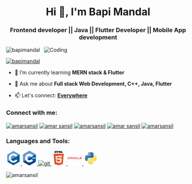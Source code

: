 <h1 align="center">Hi 👋, I'm Bapi Mandal</h1>
<h3 align="center">Frontend developer || Java || Flutter Developer || Mobile App development</h3>
<img align="right" alt="Coding" width="400" src="https://cdn.dribbble.com/users/1162077/screenshots/3848914/programmer.gif">

<p align="left"> <img src="https://komarev.com/ghpvc/?username=amarsansil&label=Profile%20views&color=0e75b6&style=flat" alt="bapimandal" /> </p>

<p align="left"> <a href="https://twitter.com/BapiMan76595572" target="blank"><img src="https://img.shields.io/twitter/follow/bapimandal?logo=twitter&style=for-the-badge" alt="bapimandal" /></a> </p>

- 🌱 I’m currently learning **MERN stack & Flutter**

- 💬 Ask me about **Full stack Web Development, C++, Java, Flutter**

- 📫 Let's connect: **<a href = "https://linktr.ee/bapi_mandal" > Everywhere </a>**

<h3 align="left">Connect with me:</h3>
<p align="left">
<a href="https://twitter.com/amarsansil" target="blank"><img align="center" src="https://raw.githubusercontent.com/rahuldkjain/github-profile-readme-generator/master/src/images/icons/Social/twitter.svg" alt="amarsansil" height="30" width="40" /></a>
<a href="https://www.linkedin.com/in/amar-sansil-3371721b7" target="blank"><img align="center" src="https://raw.githubusercontent.com/rahuldkjain/github-profile-readme-generator/master/src/images/icons/Social/linked-in-alt.svg" alt="amar sansil" height="30" width="40" /></a>
<a href="https://kaggle.com/amarsansil" target="blank"><img align="center" src="https://raw.githubusercontent.com/rahuldkjain/github-profile-readme-generator/master/src/images/icons/Social/kaggle.svg" alt="amarsansil" height="30" width="40" /></a>
<a href="https://www.facebook.com/profile.php?id=100010565791943" target="blank"><img align="center" src="https://raw.githubusercontent.com/rahuldkjain/github-profile-readme-generator/master/src/images/icons/Social/facebook.svg" alt="amar sansil" height="30" width="40" /></a>
<a href="https://instagram.com/amarsansil" target="blank"><img align="center" src="https://raw.githubusercontent.com/rahuldkjain/github-profile-readme-generator/master/src/images/icons/Social/instagram.svg" alt="amarsansil" height="30" width="40" /></a>
</p>

<h3 align="left">Languages and Tools:</h3>
<p align="left"> 
<a href="https://www.cprogramming.com/" target="_blank" rel="noreferrer"> <img src="https://raw.githubusercontent.com/devicons/devicon/master/icons/c/c-original.svg" alt="c" width="40" height="40"/> </a> 
<a href="https://www.w3schools.com/cpp/" target="_blank" rel="noreferrer"> <img src="https://raw.githubusercontent.com/devicons/devicon/master/icons/cplusplus/cplusplus-original.svg" alt="cplusplus" width="40" height="40"/> </a> 
<a href="https://www.w3schools.com/css/" target="_blank" rel="noreferrer"> <img src="https://www.vectorlogo.zone/logos/git-scm/git-scm-icon.svg" alt="git" width="40" height="40"/> </a> 
<a href="https://www.w3.org/html/" target="_blank" rel="noreferrer"> <img src="https://raw.githubusercontent.com/devicons/devicon/master/icons/html5/html5-original-wordmark.svg" alt="html5" width="40" height="40"/> </a> 
<a href="https://www.java.com" target="_blank" rel="noreferrer"> <img src="https://raw.githubusercontent.com/devicons/devicon/master/icons/oracle/oracle-original.svg" alt="oracle" width="40" height="40"/> </a> 
<a href="https://www.python.org" target="_blank" rel="noreferrer"> <img src="https://raw.githubusercontent.com/devicons/devicon/master/icons/python/python-original.svg" alt="python" width="40" height="40"/> </a> 
</p>

<p><img align="center" src="https://github-readme-streak-stats.herokuapp.com/?user=amarsansil&" alt="amarsansil" /></p>
